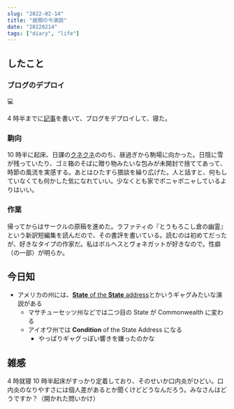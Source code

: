 ```yaml
---
slug: "2022-02-14"
title: "居間の今演説"
date: "20220214"
tags: ["diary", "life"]
---
```


## したこと

### ブログのデプロイ

:computer:

4 時半までに[記事](https://haxibami.net/blog/blog-renewal)を書いて、ブログをデプロイして、寝た。

### 駒向

10 時半に起床、日課の[クネクネ](https://kuneku.net)ののち、昼過ぎから駒場に向かった。日陰に雪が残っていたり、ゴミ箱のそばに贈り物みたいな包みが未開封で捨ててあって、時節の風流を実感する。あとはひたすら猥談を繰り広げた。人と話すと、何もしていなくても何かした気になれていい。少なくとも家でポニャポニャしているよりはいい。

### 作業

帰ってからはサークルの原稿を進めた。ラファティの『とうもろこし倉の幽霊』という新訳短編集を読んだので、その書評を書いている。読むのは初めてだったが、好きなタイプの作家だ。私はボルヘスとヴォネガットが好きなので。性癖（の一部）が明らか。

## 今日知

- アメリカの州には、[**State** of the **State** address](https://en.wikipedia.org/wiki/State_of_the_State_address)とかいうギャグみたいな演説がある
  - マサチューセッツ州などでは二つ目の State が Commonwealth に変わる
  - アイオワ州では **Condition** of the State Address になる
    - やっぱりギャグっぽい響きを嫌ったのかな

## 雑感

4 時就寝 10 時半起床がすっかり定着しており、そのせいか口内炎がひどい。口内炎のなりやすさには個人差があるとか聞くけどどうなんだろう。みなさんはどうですか？（開かれた問いかけ）
